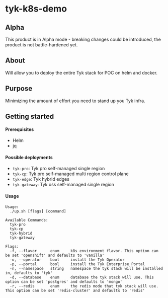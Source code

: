 # tyk-k8s-demo
<!-- Tell other people why your project is useful, what they can do with your project, and how they can use it.
As explained in GitHub it typically includes information on:
1. What the project does
2. Why the project is useful
3. How users can get started with the project
4. Where users can get help with your project
5. Who maintains and contributes to the project
For more details check GitHub [doc](https://docs.github.com/en/repositories/managing-your-repositorys-settings-and-features/customizing-your-repository/about-readmes)

PLEASE CHANGE THIS FILE NAME TO BE "README.md" so GitHub can automatically surface it to repository visitors.
-->

## Alpha
This product is in Alpha mode - breaking changes could be introduced, the product is not battle-hardened yet.

## About
Will allow you to deploy the entire Tyk stack for POC on helm and docker.
  
## Purpose
Minimizing the amount of effort you need to stand up you Tyk infra.
  
## Getting started  

#### Prerequisites
- Helm
- jq

#### Possible deployments
- `tyk-pro`: Tyk pro self-managed single region
- `tyk-cp`: Tyk pro self-managed multi region control plane
- `tyk-edge`: Tyk hybrid edges
- `tyk-gateway`: Tyk oss self-managed single region

#### Usage
```
Usage:
  ./up.sh [flags] [command]

Available Commands:
  tyk-pro
  tyk-cp
  tyk-hybrid
  tyk-gateway

Flags:
  -f, --flavor    	enum   	 k8s environment flavor. This option can be set 'openshift' and defaults to 'vanilla'
  -o, --operator  	bool   	 install the Tyk Operator
  -p, --portal    	bool   	 install the Tyk Enterprise Portal
  -n, --namespace 	string 	 namespace the tyk stack will be installed in, defaults to 'tyk'
  -d, --database  	enum   	 database the tyk stack will use. This option can be set 'postgres' and defaults to 'mongo'
  -r, --redis     	enum   	 the redis mode that tyk stack will use. This option can be set 'redis-cluster' and defaults to 'redis'
```
